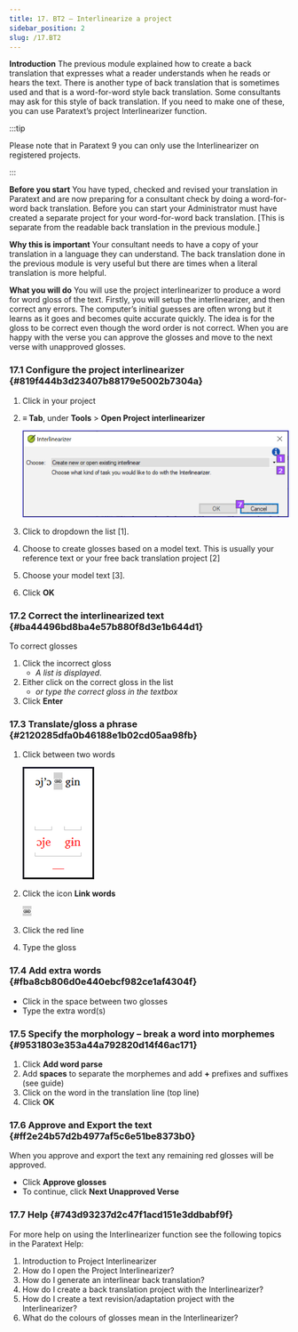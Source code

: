 ```yaml
---
title: 17. BT2 – Interlinearize a project
sidebar_position: 2
slug: /17.BT2
---
```




**Introduction**
The previous module explained how to create a back translation that expresses what a reader understands when he reads or hears the text. There is another type of back translation that is sometimes used and that is a word-for-word style back translation. Some consultants may ask for this style of back translation. If you need to make one of these, you can use Paratext’s project Interlinearizer function.


:::tip

Please note that in Paratext 9 you can only use the Interlinearizer on registered projects. 

:::




**Before you start**
You have typed, checked and revised your translation in Paratext and are now preparing for a consultant check by doing a word-for-word back translation. Before you can start your Administrator must have created a separate project for your word-for-word back translation. [This is separate from the readable back translation in the previous module.]


**Why this is important**
Your consultant needs to have a copy of your translation in a language they can understand. The back translation done in the previous module is very useful but there are times when a literal translation is more helpful.


**What you will do**
You will use the project interlinearizer to produce a word for word gloss of the text. Firstly, you will setup the interlinearizer, and then correct any errors. The computer’s initial guesses are often wrong but it learns as it goes and becomes quite accurate quickly. The idea is for the gloss to be correct even though the word order is not correct. When you are happy with the verse you can approve the glosses and move to the next verse with unapproved glosses.


### 17.1 Configure the project interlinearizer {#819f444b3d23407b88179e5002b7304a}

1. Click in your project
1. **≡ Tab**, under **Tools** > **Open Project interlinearizer**

	![](./698087133.png)

1. Click to dropdown the list [1].
1. Choose to create glosses based on a model text. This is usually your reference text or your free back translation project [2]
1. Choose your model text [3].
1. Click **OK**

### 17.2 Correct the interlinearized text {#ba44496bd8ba4e57b880f8d3e1b644d1}


To correct glosses

1. Click the incorrect gloss
	- _A list is displayed_.
1. Either click on the correct gloss in the list
	- _or type the correct gloss in the textbox_
1. Click **Enter**

### 17.3 Translate/gloss a phrase {#2120285dfa0b46188e1b02cd05aa98fb}

1. Click between two words

	![](./37144344.png)

1. Click the icon  **Link words**

	![](./464009491.png)

1. Click the red line
1. Type the gloss

### 17.4 Add extra words {#fba8cb806d0e440ebcf982ce1af4304f}

- Click in the space between two glosses
- Type the extra word(s)

### 17.5 Specify the morphology – break a word into morphemes {#9531803e353a44a792820d14f46ac171}

1. Click **Add word parse**
1. Add **spaces** to separate the morphemes and add **+** prefixes and suffixes (see guide)
1. Click on the word in the translation line (top line)
1. Click **OK**

### 17.6 Approve and Export the text {#ff2e24b57d2b4977af5c6e51be8373b0}


When you approve and export the text any remaining red glosses will be approved.

- Click **Approve glosses**
- To continue, click **Next Unapproved Verse**

### 17.7 Help {#743d93237d2c47f1acd151e3ddbabf9f}


For more help on using the Interlinearizer function see the following topics in the Paratext Help:

1. Introduction to Project Interlinearizer
1. How do I open the Project Interlinearizer?
1. How do I generate an interlinear back translation?
1. How do I create a back translation project with the Interlinearizer?
1. How do I create a text revision/adaptation project with the Interlinearizer?
1. What do the colours of glosses mean in the Interlinearizer?

